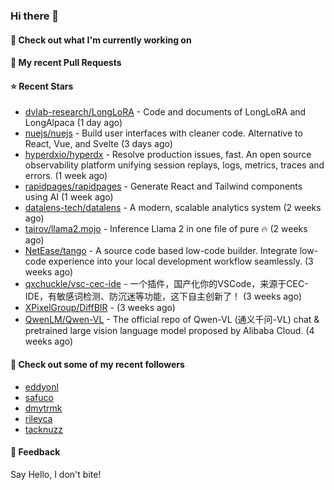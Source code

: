 ### Hi there 👋

#### 👷 Check out what I'm currently working on

#### 🔨 My recent Pull Requests


#### ⭐ Recent Stars

- [dvlab-research/LongLoRA](https://github.com/dvlab-research/LongLoRA) - Code and documents of LongLoRA and LongAlpaca (1 day ago)
- [nuejs/nuejs](https://github.com/nuejs/nuejs) - Build user interfaces with cleaner code. Alternative to React, Vue, and Svelte (3 days ago)
- [hyperdxio/hyperdx](https://github.com/hyperdxio/hyperdx) - Resolve production issues, fast. An open source observability platform unifying session replays, logs, metrics, traces and errors. (1 week ago)
- [rapidpages/rapidpages](https://github.com/rapidpages/rapidpages) - Generate React and Tailwind components using AI (1 week ago)
- [datalens-tech/datalens](https://github.com/datalens-tech/datalens) - A modern, scalable analytics system (2 weeks ago)
- [tairov/llama2.mojo](https://github.com/tairov/llama2.mojo) - Inference Llama 2 in one file of pure 🔥 (2 weeks ago)
- [NetEase/tango](https://github.com/NetEase/tango) - A source code based low-code builder. Integrate low-code experience into your local development workflow seamlessly. (3 weeks ago)
- [qxchuckle/vsc-cec-ide](https://github.com/qxchuckle/vsc-cec-ide) - 一个插件，国产化你的VSCode，来源于CEC-IDE，有敏感词检测、防沉迷等功能，这下自主创新了！ (3 weeks ago)
- [XPixelGroup/DiffBIR](https://github.com/XPixelGroup/DiffBIR) -  (3 weeks ago)
- [QwenLM/Qwen-VL](https://github.com/QwenLM/Qwen-VL) - The official repo of Qwen-VL (通义千问-VL) chat &amp; pretrained large vision language model proposed by Alibaba Cloud. (4 weeks ago)

#### 👯 Check out some of my recent followers

- [eddyonl](https://github.com/eddyonl)
- [safuco](https://github.com/safuco)
- [dmytrmk](https://github.com/dmytrmk)
- [rileyca](https://github.com/rileyca)
- [tacknuzz](https://github.com/tacknuzz)

#### 💬 Feedback

Say Hello, I don't bite!